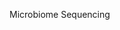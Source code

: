 Microbiome Sequencing



<a href="microDBiT_summary" class="image fit"><img src="images/marr_pic.jpg" alt=""></a>

